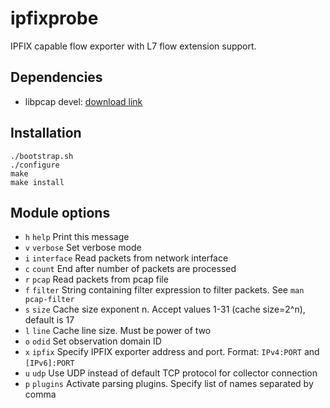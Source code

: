 # ipfixprobe
IPFIX capable flow exporter with L7 flow extension support.

## Dependencies

- libpcap devel: [download link](http://www.tcpdump.org/)

## Installation
```
./bootstrap.sh
./configure
make
make install
```

## Module options
- `h` `help`      Print this message
- `v` `verbose`   Set verbose mode
- `i` `interface` Read packets from network interface
- `c` `count`     End after number of packets are processed
- `r` `pcap`      Read packets from pcap file
- `f` `filter`    String containing filter expression to filter packets. See `man pcap-filter`
- `s` `size`      Cache size exponent n. Accept values 1-31 (cache size=2^n), default is 17
- `l` `line`      Cache line size. Must be power of two
- `o` `odid`      Set observation domain ID
- `x` `ipfix`     Specify IPFIX exporter address and port. Format: `IPv4:PORT` and `[IPv6]:PORT`
- `u` `udp`       Use UDP instead of default TCP protocol for collector connection
- `p` `plugins`   Activate parsing plugins. Specify list of names separated by comma
